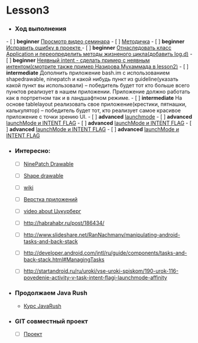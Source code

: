 Lesson3
=======

- ### Ход выполнения
<p>
 - [ ] <strong>beginner</strong> <a href="https://drive.google.com/file/d/0Bz6ipMTqmWaqQ25VUFZQRnJ2Qkk/edit?usp=sharing">Просмотр видео семинара</a>  - [ ] <a href="https://dl.dropbox.com/u/33173295/android_lesson3_februrary_methodics_2013.rar">Методичка</a>
 - [ ] <strong>beginner</strong> <a href="https://drive.google.com/file/d/0Bz6ipMTqmWaqTV9hT3pTVHZxQUE/edit?usp=sharing">Исправить ошибку в проекте </a>
 - [ ] <strong>beginner</strong> <a href="http://developer.android.com/reference/android/app/Application.html">Отнаследовать класс Application и переопределить методы жизненого цикла(добавить log.d)</a>
 - [ ] <strong>beginner</strong> <a href="http://developer.android.com/intl/ru/guide/components/intents-filters.html#ExampleSend">Неявный intent - сделать пример с неявным интентом(смотрите также пример Назирова Мухаммада в lesson2)</a>
 - [ ] <strong>intermediate</strong> Дополнить приложение bash.im c использованием shapedrawable, ninepatch и какой нибудь пункт из guideline(указать какой пункт вы использовали) – победитель будет тот кто больше всего пунктов реализует в нашем приложении. Приложение должно работать как в портретном так и в ландшафтном режиме.
 - [ ] <strong>intermediate</strong> На основе tablelayout реализовать свое приложение(крестики, пятнашки, калькулятор) – победитель будет тот, кто реализует самое красивое приложение с точки зрению UI.
 - [ ] <strong>advanced</strong> <a href="http://3.bp.blogspot.com/_JHMkMKLWbtQ/TRjJhg0y6TI/AAAAAAAAH3U/KJRovtfL2Ds/s1600/Untitled-1.png">launchmode</a>
 - [ ] <strong>advanced</strong> <a href="http://habrahabr.ru/post/186434/">launchMode и INTENT FLAG</a>
 - [ ] <strong>advanced</strong> <a href="http://developer.android.com/intl/ru/guide/components/tasks-and-back-stack.html#ManagingTasks ">launchMode и INTENT FLAG</a>
 - [ ] <strong>advanced</strong> <a href="http://startandroid.ru/ru/uroki/vse-uroki-spiskom/62-urok-25-task-chto-eto-takoe-i-kak-formiruetsja">launchMode и INTENT FLAG</a>
 - [ ] <strong>advanced</strong> <a href="http://startandroid.ru/ru/uroki/vse-uroki-spiskom/190-urok-116-povedenie-activity-v-task-intent-flagi-launchmode-affinity.html">launchMode и INTENT FLAG</a>


- ### Интересно:
  - [ ] <a href="http://devcolibri.com/3479">NinePatch Drawable</a>
  - [ ] <a href="http://developer.android.com/guide/topics/resources/drawable-resource.html#Shape">Shape drawable</a>
  - [ ] <a href="http://en.wikipedia.org/wiki/Diffie%E2%80%93Hellman_key_exchange">wiki</a>
  - [ ] <a href="http://habrahabr.ru/company/touchinstinct/blog/191910/">Верстка приложений</a>
  - [ ] <a href="http://www.youtube.com/watch?v=dmM_xDzy2nU">video about Цукурберг</a>
  - [ ] http://habrahabr.ru/post/186434/
  - [ ] http://www.slideshare.net/RanNachmany/manipulating-android-tasks-and-back-stack
  - [ ] http://developer.android.com/intl/ru/guide/components/tasks-and-back-stack.html#ManagingTasks
  - [ ] http://startandroid.ru/ru/uroki/vse-uroki-spiskom/190-urok-116-povedenie-activity-v-task-intent-flagi-launchmode-affinity


- ### Продолжаем Java Rush
  * <a href="http://javarush.ru">Курс JavaRush</a>


- ### GIT совместный проект
  * [ ] <a href="localchost:5554">Проект</a>

